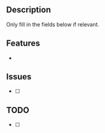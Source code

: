 ## Description

Only fill in the fields below if relevant.


## Features

-


## Issues

- [ ]


## TODO

- [ ]


